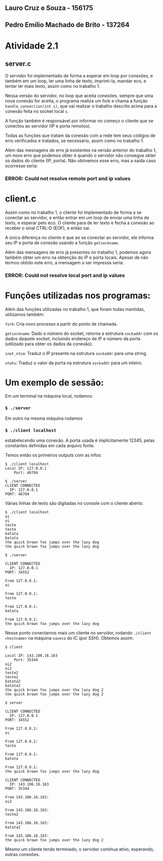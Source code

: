 ## Lauro Cruz e Souza - 156175
## Pedro Emílio Machado de Brito - 137264

# Atividade 2.1

## server.c

O servidor foi implementado de forma a esperar em loop por conexões, e também em
um loop, ler uma linha de texto, imprimi-la, mandar eco, e tentar ler mais
texto, assim como no trabalho 1.

Nessa versão do servidor, no loop que aceita conexões, sempre que uma nova conexão for aceita, o programa realiza um fork e chama a função `handle_connection(int s)`, que vai realizar o trabalho descrito acima para a conexão feita no socket local `s`.

A função também é responsável por informar no começo o cliente que se conectou ao servidor (IP e porta remotos).

Todas as funções que tratam da conexão com a rede tem seus códigos de erro
verificados e tratados, se necessário, assim como no trabalho 1.

Além das mesnagens de erro já existentes na versão anterior do trabalho 1, um novo erro que podemos obter é quando o servidor não consegue obter os dados do cliente (IP, porta). Não obtivemos esse erro, mas a saída caso ocorresse seria:

### ERROR: Could not resolve remote port and ip values

# client.c

Assim como no trabalho 1, o cliente foi implementado de forma a se conectar ao servidor, e então entrar em
um loop de enviar uma linha de texto, e esperar pelo eco. O cliente para de ler
texto e fecha a conexão ao receber o sinal CTRL-D (EOF), e então sai.

A única diferença no cliente é que ao se conectar ao servidor, ele informa seu IP e porta de conexão usando a função `getsockname`.

Além das mensagens de erro já presentes no trabalho 1, podemos agora também obter um erro na obtenção do IP e porta locais. Apesar de não termos obtido este erro, a mensagem a ser impressa seria:

### ERROR: Could not resolve local port and ip values

# Funções utilizadas nos programas:

Além das funções utilizadas no trabalho 1, que foram todas mantidas, utilizamos também:

`fork`: Cria novo processo a partir do ponto de chamada.

`getsockname`: Dado o número do socket, retorna a estrutura `sockaddr` com os dados daquele socket,
incluindo endereço de IP e número da porta (utilizado para obter os dados da conexão).

`inet_ntoa`: Traduz o IP presente na estrutura `sockaddr` para uma string.

`ntohs`: Traduz o valor da porta na estrutura `sockaddr` para um inteiro.

# Um exemplo de sessão:

Em um terminal na máquina local, rodamos:

### `$ ./server`

Em outro na mesma máquina rodamos

### `$ ./client localhost`

estabelecendo uma conexão. A porta usada é implicitamente 12345, pelas constantes
definidas em cada arquivo fonte.

Temos então os primeiros outputs com as infos:

```
$ ./client localhost
Local IP: 127.0.0.1
    Port: 46704
```

```
$ ./server
CLIENT CONNECTED
  IP: 127.0.0.1
PORT: 46704
```

Várias linhas de texto são digitadas no console com o cliente aberto:

```
$ ./client localhost
oi
oi
teste
teste
batata
batata
the quick brown fox jumps over the lazy dog
the quick brown fox jumps over the lazy dog
```

```
$ ./server

CLIENT CONNECTED
  IP: 127.0.0.1
PORT: 34552

From 127.0.0.1:
oi

From 127.0.0.1:
teste

From 127.0.0.1:
batata

From 127.0.0.1:
the quick brown fox jumps over the lazy dog
```

Nesse ponto conectamos mais um cliente no servidor, rodando `./client <hostname>` na máquina `xaveco`
do IC (por SSH). Obtemos assim:

```
$ client

Local IP: 143.106.16.163
    Port: 35344
oi2
oi2
teste2
teste2
batata2
batata2
the quick brown fox jumps over the lazy dog 2
the quick brown fox jumps over the lazy dog 2
```

```
$ server

CLIENT CONNECTED
  IP: 127.0.0.1
PORT: 34552

From 127.0.0.1:
oi

From 127.0.0.1:
teste

From 127.0.0.1:
batata

From 127.0.0.1:
the quick brown fox jumps over the lazy dog

CLIENT CONNECTED
  IP: 143.106.16.163
PORT: 35344

From 143.106.16.163:
oi2

From 143.106.16.163:
teste2

From 143.106.16.163:
batata2

From 143.106.16.163:
the quick brown fox jumps over the lazy dog 2

```

Mesmo um cliente tendo terminado, o servidor continua ativo, esperando, outras
conexões.
